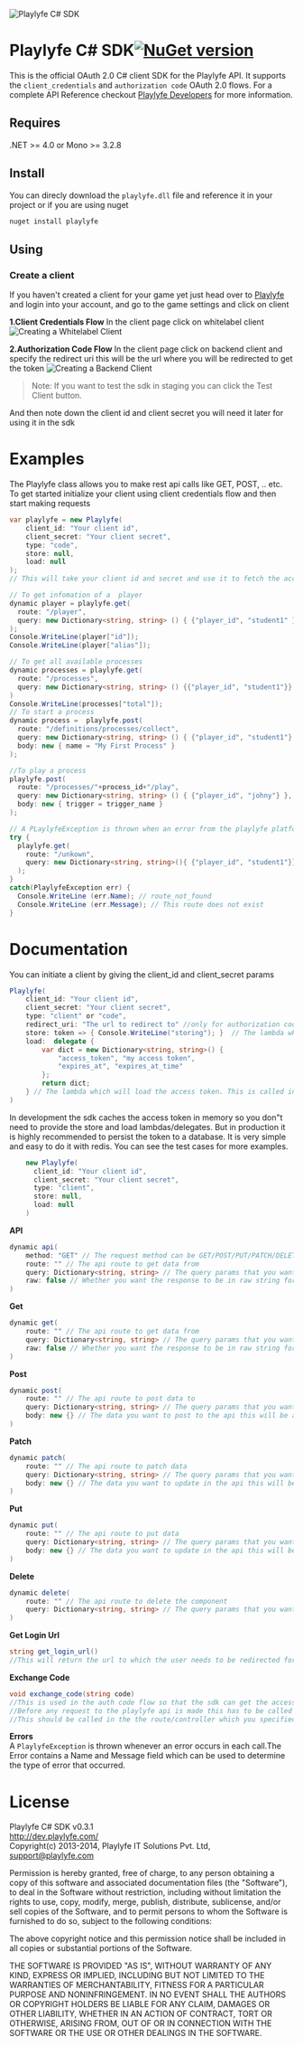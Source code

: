 ![Playlyfe C# SDK](./images/pl-csharp-sdk.png "Playlyfe C# SDK")

Playlyfe C# SDK[![NuGet version](https://badge.fury.io/nu/playlyfe.svg)](http://badge.fury.io/nu/playlyfe)
=================
This is the official OAuth 2.0 C# client SDK for the Playlyfe API.
It supports the `client_credentials` and `authorization code` OAuth 2.0 flows.
For a complete API Reference checkout [Playlyfe Developers](https://dev.playlyfe.com/docs/api.html) for more information.

Requires
--------
.NET >= 4.0 or Mono >= 3.2.8

Install
----------
You can direcly download the `playlyfe.dll` file and reference it in your project
or if you are using nuget
```csharp
nuget install playlyfe
```

Using
-----
### Create a client
  If you haven't created a client for your game yet just head over to [Playlyfe](http://playlyfe.com) and login into your account, and go to the game settings and click on client

  **1.Client Credentials Flow**
    In the client page click on whitelabel client
    ![Creating a Whitelabel Client](./images/client.png "Creating a Whitelabel Client")

  **2.Authorization Code Flow**
    In the client page click on backend client and specify the redirect uri this will be the url where you will be redirected to get the token
    ![Creating a Backend Client](./images/auth.png "Creating a Backend Client")

> Note: If you want to test the sdk in staging you can click the Test Client button.

  And then note down the client id and client secret you will need it later for using it in the sdk

# Examples
The Playlyfe class allows you to make rest api calls like GET, POST, .. etc.  
To get started initialize your client using client credentials flow and then start making requests
```csharp
var playlyfe = new Playlyfe(
    client_id: "Your client id",
    client_secret: "Your client secret",
    type: "code",
    store: null,
    load: null
);
// This will take your client id and secret and use it to fetch the access token to make further requests.

// To get infomation of a  player
dynamic player = playlyfe.get(
  route: "/player",
  query: new Dictionary<string, string> () { {"player_id", "student1" }}
);
Console.WriteLine(player["id"]);
Console.WriteLine(player["alias"]);

// To get all available processes
dynamic processes = playlyfe.get(
  route: "/processes",
  query: new Dictionary<string, string> () {{"player_id", "student1"}}
)
Console.WriteLine(processes["total"]);
// To start a process
dynamic process =  playlyfe.post(
  route: "/definitions/processes/collect",
  query: new Dictionary<string, string> () { {"player_id", "student1"} },
  body: new { name = "My First Process" }
);

//To play a process
playlyfe.post(
  route: "/processes/"+process_id+"/play",
  query: new Dictionary<string, string> () { {"player_id", "johny"} },
  body: new { trigger = trigger_name }
);

// A PLaylyfeException is thrown when an error from the playlyfe platform is returned on a request
try {
  playlyfe.get(
    route: "/unkown",
    query: new Dictionary<string, string>(){ {"player_id", "student1"}}
  );
}
catch(PlaylyfeException err) {
  Console.WriteLine (err.Name); // route_not_found
  Console.WriteLine (err.Message); // This route does not exist
}
```

# Documentation
You can initiate a client by giving the client_id and client_secret params
```csharp
Playlyfe(
    client_id: "Your client id",
    client_secret: "Your client secret",
    type: "client" or "code",
    redirect_uri: "The url to redirect to" //only for authorization code flow
    store: token => { Console.WriteLine("storing"); }  // The lambda which will persist the access token to a database. You have to persist the token to a database if you want the access token to remain the same in every request
    load:  delegate {
        var dict = new Dictionary<string, string>() {
            "access_token", "my access token",
            "expires_at", "expires_at_time"
        };
        return dict;
    } // The lambda which will load the access token. This is called internally by the sdk on every request so that the access token can be persisted #between requests
)
```
In development the sdk caches the access token in memory so you don"t need to provide the store and load lambdas/delegates. But in production it is highly recommended to persist the token to a database. It is very simple and easy to do it with redis. You can see the test cases for more examples.
```csharp
    new Playlyfe(
      client_id: "Your client id",
      client_secret: "Your client secret",
      type: "client",
      store: null,
      load: null
    )
```

**API**
```csharp
dynamic api(
    method: "GET" // The request method can be GET/POST/PUT/PATCH/DELETE
    route: "" // The api route to get data from
    query: Dictionary<string, string> // The query params that you want to send to the route
    raw: false // Whether you want the response to be in raw string form or json
)
```

**Get**
```csharp
dynamic get(
    route: "" // The api route to get data from
    query: Dictionary<string, string> // The query params that you want to send to the route
    raw: false // Whether you want the response to be in raw string form or json
)
```
**Post**
```csharp
dynamic post(
    route: "" // The api route to post data to
    query: Dictionary<string, string> // The query params that you want to send to the route
    body: new {} // The data you want to post to the api this will be automagically converted to json
)
```
**Patch**
```csharp
dynamic patch(
    route: "" // The api route to patch data
    query: Dictionary<string, string> // The query params that you want to send to the route
    body: new {} // The data you want to update in the api this will be automagically converted to json
)
```
**Put**
```csharp
dynamic put(
    route: "" // The api route to put data
    query: Dictionary<string, string> // The query params that you want to send to the route
    body: new {} // The data you want to update in the api this will be automagically converted to json
)
```
**Delete**
```csharp
dynamic delete(
    route: "" // The api route to delete the component
    query: Dictionary<string, string> // The query params that you want to send to the route
)
```
**Get Login Url**
```csharp
string get_login_url()
//This will return the url to which the user needs to be redirected for the user to login. You can use this directly in your views.
```

**Exchange Code**
```csharp
void exchange_code(string code)
//This is used in the auth code flow so that the sdk can get the access token.
//Before any request to the playlyfe api is made this has to be called atleast once.
//This should be called in the the route/controller which you specified in your redirect_uri
```

**Errors**  
A ```PlaylyfeException``` is thrown whenever an error occurs in each call.The Error contains a Name and Message field which can be used to determine the type of error that occurred.

License
=======
Playlyfe C# SDK v0.3.1  
http://dev.playlyfe.com/  
Copyright(c) 2013-2014, Playlyfe IT Solutions Pvt. Ltd, support@playlyfe.com

Permission is hereby granted, free of charge, to any person obtaining a copy
of this software and associated documentation files (the "Software"), to deal
in the Software without restriction, including without limitation the rights
to use, copy, modify, merge, publish, distribute, sublicense, and/or sell
copies of the Software, and to permit persons to whom the Software is
furnished to do so, subject to the following conditions:

The above copyright notice and this permission notice shall be included in
all copies or substantial portions of the Software.

THE SOFTWARE IS PROVIDED "AS IS", WITHOUT WARRANTY OF ANY KIND, EXPRESS OR
IMPLIED, INCLUDING BUT NOT LIMITED TO THE WARRANTIES OF MERCHANTABILITY,
FITNESS FOR A PARTICULAR PURPOSE AND NONINFRINGEMENT. IN NO EVENT SHALL THE
AUTHORS OR COPYRIGHT HOLDERS BE LIABLE FOR ANY CLAIM, DAMAGES OR OTHER
LIABILITY, WHETHER IN AN ACTION OF CONTRACT, TORT OR OTHERWISE, ARISING FROM,
OUT OF OR IN CONNECTION WITH THE SOFTWARE OR THE USE OR OTHER DEALINGS IN
THE SOFTWARE.
